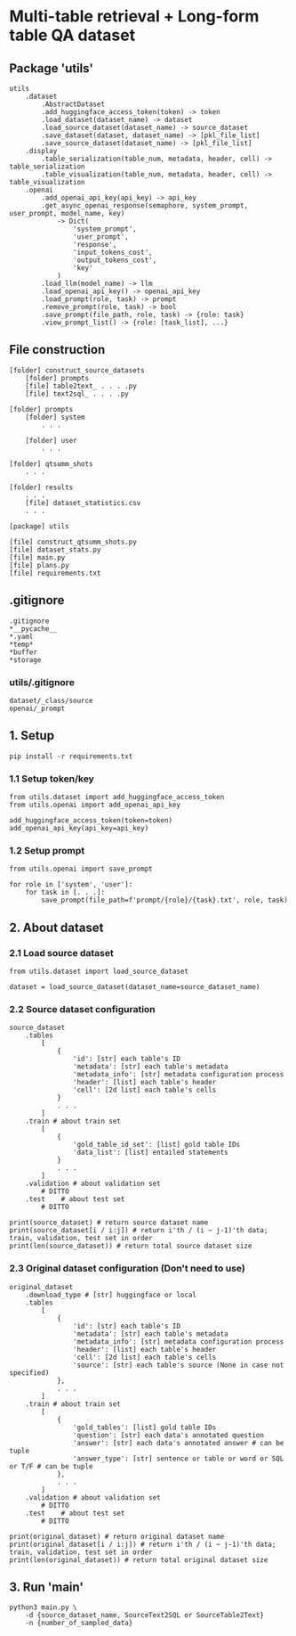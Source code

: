 # Multi-table retrieval + Long-form table QA dataset

## Package 'utils'

    utils
        .dataset
            .AbstractDataset
            .add_huggingface_access_token(token) -> token
            .load_dataset(dataset_name) -> dataset
            .load_source_dataset(dataset_name) -> source_dataset
            .save_dataset(dataset, dataset_name) -> [pkl_file_list]
            .save_source_dataset(dataset_name) -> [pkl_file_list]
        .display
            .table_serialization(table_num, metadata, header, cell) -> table_serialization
            .table_visualization(table_num, metadata, header, cell) -> table_visualization
        .openai
            .add_openai_api_key(api_key) -> api_key
            .get_async_openai_response(semaphore, system_prompt, user_prompt, model_name, key)
                -> Dict(
                    'system_prompt',
                    'user_prompt',
                    'response',
                    'input_tokens_cost',
                    'output_tokens_cost',
                    'key'
                )
            .load_llm(model_name) -> llm
            .load_openai_api_key() -> openai_api_key
            .load_prompt(role, task) -> prompt
            .remove_prompt(role, task) -> bool
            .save_prompt(file_path, role, task) -> {role: task}
            .view_prompt_list() -> {role: [task_list], ...}

## File construction

    [folder] construct_source_datasets
        [folder] prompts
        [file] table2text_ . . . .py
        [file] text2sql_ . . . .py
    
    [folder] prompts
        [folder] system
            . . .
        
        [folder] user
            . . .
    
    [folder] qtsumm_shots
        . . .
    
    [folder] results
        . . .
        [file] dataset_statistics.csv
        . . .
    
    [package] utils

    [file] construct_qtsumm_shots.py
    [file] dataset_stats.py
    [file] main.py
    [file] plans.py
    [file] requirements.txt

## .gitignore

    .gitignore
    *__pycache__
    *.yaml
    *temp*
    *buffer
    *storage

### utils/.gitignore

    dataset/_class/source
    openai/_prompt

## 1. Setup

    pip install -r requirements.txt

### 1.1 Setup token/key

    from utils.dataset import add_huggingface_access_token
    from utils.openai import add_openai_api_key

    add_huggingface_access_token(token=token)
    add_openai_api_key(api_key=api_key)

### 1.2 Setup prompt

    from utils.openai import save_prompt

    for role in ['system', 'user']:
        for task in [. . .]:
            save_prompt(file_path=f'prompt/{role}/{task}.txt', role, task)

## 2. About dataset

### 2.1 Load source dataset

    from utils.dataset import load_source_dataset

    dataset = load_source_dataset(dataset_name=source_dataset_name)

### 2.2 Source dataset configuration

    source_dataset
        .tables
            [
                {
                    'id': [str] each table's ID
                    'metadata': [str] each table's metadata
                    'metadata_info': [str] metadata configuration process
                    'header': [list] each table's header
                    'cell': [2d list] each table's cells
                }
                . . .
            ]
        .train # about train set
            [
                {
                    'gold_table_id_set': [list] gold table IDs
                    'data_list': [list] entailed statements
                }
                . . .
            ]
        .validation # about validation set
            # DITTO
        .test    # about test set
            # DITTO
    
    print(source_dataset) # return source dataset name
    print(source_dataset[i / i:j]) # return i'th / (i ~ j-1)'th data; train, validation, test set in order
    print(len(source_dataset)) # return total source dataset size

### 2.3 Original dataset configuration (Don't need to use)

    original_dataset
        .download_type # [str] huggingface or local
        .tables
            [
                {
                    'id': [str] each table's ID
                    'metadata': [str] each table's metadata
                    'metadata_info': [str] metadata configuration process
                    'header': [list] each table's header
                    'cell': [2d list] each table's cells
                    'source': [str] each table's source (None in case not specified)
                },
                . . .
            ]
        .train # about train set
            [
                {
                    'gold_tables': [list] gold table IDs
                    'question': [str] each data's annotated question
                    'answer': [str] each data's annotated answer # can be tuple
                    'answer_type': [str] sentence or table or word or SQL or T/F # can be tuple
                },
                . . .
            ]
        .validation # about validation set
            # DITTO
        .test    # about test set
            # DITTO

    print(original_dataset) # return original dataset name
    print(original_dataset[i / i:j]) # return i'th / (i ~ j-1)'th data; train, validation, test set in order
    print(len(original_dataset)) # return total original dataset size

## 3. Run 'main'

    python3 main.py \
        -d {source_dataset_name, SourceText2SQL or SourceTable2Text}
        -n {number_of_sampled_data}
